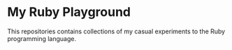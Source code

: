 My Ruby Playground
==================

This repositories contains collections of my casual experiments to the Ruby programming language.
